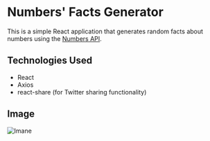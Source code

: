 # Numbers' Facts Generator

This is a simple React application that generates random facts about numbers using the [Numbers API](numbersapi.com).

## Technologies Used

- React
- Axios
- react-share (for Twitter sharing functionality)

## Image

![Imane]("./image.png)